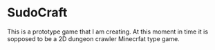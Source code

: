 # SudoCraft
This is a prototype game that I am creating.
At this moment in time it is sopposed to be a 2D dungeon crawler Minecrfat type game.
